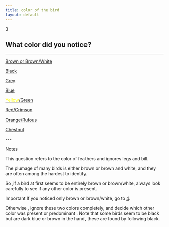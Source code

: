 ```yaml
---
title: color of the bird
layout: default
---
```


<span class="badge badge-info">3</span> 
## What color did you notice? 
---
<p><a href="question-4.html" class="btn btn-primary btn-large btn-brown">Brown or Brown/White</a></p>   
<p><a href="question-49.html" class="btn btn-primary btn-large btn-inverse">Black</a></p>
<p><a href="question-73.html" class="btn btn-large">Grey</a></p>
<p><a href="question-78.html" class="btn btn-primary btn-large">Blue</a></p>
<p><a href="question-89.html" class="btn btn-primary btn-large btn-success"><span style="color:#FF0">Yellow</span>/Green</a></p>
<p><a href="question-113.html" class="btn btn-primary btn-large btn-danger">Red/Crimson</a></p>
<p><a href="question-125.html" class="btn btn-primary btn-large btn-warning">Orange/Rufous</a></p>
<p><a href="question-135.html" class="btn btn-primary btn-large btn-chestnut">Chestnut</a></p>
---

<span class="label label-info">Notes</span>

This question refers to the color of feathers and ignores legs and bill. 

The plumage of many birds is either <highlight> brown  or  brown and white</highlight>, and  they are often among the hardest to  identify. 

So ,if  a bird at first seems to be entirely  brown or brown/white, always look carefully  to see  if any other color is present.  

<span class="label label-warning">Important</span>
If you noticed only brown or brown/white, go to <a href="question-4.html">4</a>. 

Otherwise , ignore these two colors completely, and decide which other color was present or predominant . Note that some birds seem to be black but  are dark blue or brown in the  hand, these are found by following black.